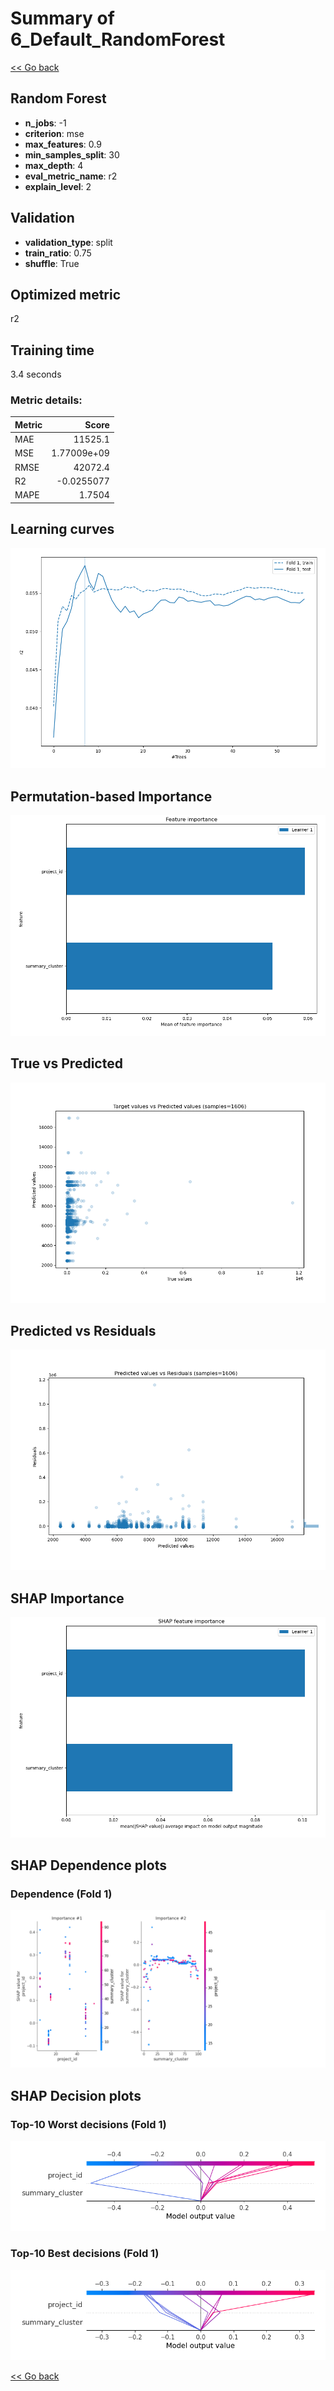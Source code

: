 # Summary of 6_Default_RandomForest

[<< Go back](../README.md)


## Random Forest
- **n_jobs**: -1
- **criterion**: mse
- **max_features**: 0.9
- **min_samples_split**: 30
- **max_depth**: 4
- **eval_metric_name**: r2
- **explain_level**: 2

## Validation
 - **validation_type**: split
 - **train_ratio**: 0.75
 - **shuffle**: True

## Optimized metric
r2

## Training time

3.4 seconds

### Metric details:
| Metric   |           Score |
|:---------|----------------:|
| MAE      | 11525.1         |
| MSE      |     1.77009e+09 |
| RMSE     | 42072.4         |
| R2       |    -0.0255077   |
| MAPE     |     1.7504      |



## Learning curves
![Learning curves](learning_curves.png)

## Permutation-based Importance
![Permutation-based Importance](permutation_importance.png)
## True vs Predicted

![True vs Predicted](true_vs_predicted.png)


## Predicted vs Residuals

![Predicted vs Residuals](predicted_vs_residuals.png)



## SHAP Importance
![SHAP Importance](shap_importance.png)

## SHAP Dependence plots

### Dependence (Fold 1)
![SHAP Dependence from Fold 1](learner_fold_0_shap_dependence.png)

## SHAP Decision plots

### Top-10 Worst decisions (Fold 1)
![SHAP worst decisions from fold 1](learner_fold_0_shap_worst_decisions.png)
### Top-10 Best decisions (Fold 1)
![SHAP best decisions from fold 1](learner_fold_0_shap_best_decisions.png)

[<< Go back](../README.md)
